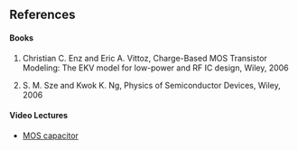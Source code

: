 ## References
#### Books
1) Christian C. Enz and Eric A. Vittoz, Charge-Based MOS Transistor Modeling: The EKV model for low-power and RF IC design, Wiley, 2006

2) S. M. Sze and Kwok K. Ng, Physics of Semiconductor Devices, Wiley, 2006

#### Video Lectures
- [MOS capacitor](https://www.youtube.com/watch?v=Gwyi2brc0QQ)

